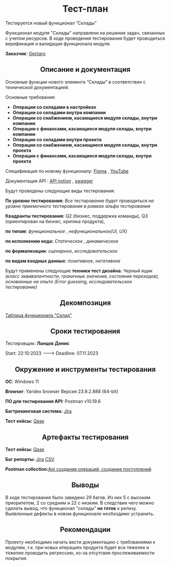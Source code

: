 <h1 align=center>Тест-план</h1>
Тестируется новый функционал “Склады”

Функционал модуля "Склады" направленн на решение задач, связанных с учетом ресурсов. В ходе проведения тестирования будет проводиться верификация и валидация функционала модуля.

**Заказчик**: [Gectaro](https://app.gectaro.com)

<h2 align=center>Описание и документация</h2>
Основные функции нового элемента “Склады” в соответствии с технической документацией.

Основные требования:

- **Операции со складами в настройках**
- **Операции со складами внутри компании**
- **Операции со снабжением, касающиеся модуля склады, внутри компании**
- **Операции с финансами, касающиеся модуля склады, внутри компании**
- **Операции со складами внутри проекта**
- **Операции со снабжением, касающиеся модуля склады, внутри проекта**
- **Операции с финансами, касающиеся модуля склады, внутри проекта**

Спецификация по новому функционалу: [Figma](https://www.figma.com/file/CvTyKfuFa4iQSAUDVSG2nrrl/GECTARO?type=design&node-id=3568-0&mode=design&t=4A0WnAfcFBbL5BBe-0) , [YouTube](https://www.youtube.com/watch?v=JLTvHkVneCk)

Документация API : [API notion](https://skyengpublic.notion.site/API-edd2d237611546a2adb36aeb1f0f3c5c) , [swagger](https://swagger.gectaro.com/)

Будут проведены следующие виды тестирования:

**По уровню тестирования:** *Все тестирование будет проводиться на уровне приемочного тестирования в рамках альфа тестирования*

**Квадранты тестирования:** Q2 (бизнес, поддержка команды), Q3 (ориентирован на бизнес, критика продукта),

**по типам**: *функциональное* , *нефункциональное(UI, UX)*

**по исполнению кода:** *Статическое , динамическое*

**по формализации**: *сценарное*, *исследовательское*

**по видам входных данных**: *позитивное*, *негативное*

Будут применены следующие **техники тест дизайна**: *Черный ящик (класс эквивалентности*, *граничные значения, состояния переходов), основанные на опыте (Error guessing, исследовательское тестирование)*

<h2 align=center>Декомпозиция</h2>

[Таблица функционала "Склад"](https://docs.google.com/spreadsheets/d/14m8-W6WLzByRsctZwB7GucoyQi9vtmUucv__IS7RWv4/edit?usp=sharing)

<h2 align=center>Cроки тестирования</h2>

Тестировщик: **Ланцов Денис**

Start: 22:10:2023 ---> Deadline: 07.11.2023

<h2 align=center>Окружение и инструменты тестирования</h2>

**ОС**: Windows 11

**Browser**: Yandex browser Версия 23.9.2.888 (64-bit)

**ПО для тестирования API:** Postman v10.19.6

**Багтрекинговая система:** [Jira](https://lantsovotus.atlassian.net/jira/software/c/projects/GEC/issues/GEC-2)

**Тест кейсы:** [Qase](https://app.qase.io/project/GECTARO)

<h2 align=center>Артефакты тестирования</h2>

**Тест кейсы:**  [Qase](https://app.qase.io/public/report/9360aa25f47cd370be355a06df81322cc0a3d262/86825cb6264727fbde62aa0c49684ec25f1db461)

**Баг репорты:** [Jira](https://lantsovotus.atlassian.net/jira/software/c/projects/GEC/issues) [CSV](https://drive.google.com/file/d/1UU07_6hBVygf3hpYXJO77iDzRgiCzlnV/view?usp=sharing)

**Postman collection:**[Api создания операций, создание поступлений](https://github.com/Denubik/Testplan/blob/main/Создание%20операций%20Gectaro.json)

<h2 align=center>Выводы</h2>

В ходе тестирования было заведено 29 багов. Из них 5 с высоким приоритетом, 2 со средним и 22 с низким. В следствии чего можно сделать вывод, что функционал "склады" **не готов** к релизу. Выявленные дефекты в новом функционале необходимо устранить.

<h2 align=center>Рекомендации</h2>

Проекту необходимо начать вести документацию с требованиями к модулям, т.к. при новых итерациях продукта будет все тяжелее и тяжелее проводить регрессию, из-за отсутсвия прослеживаемости покрытия.
